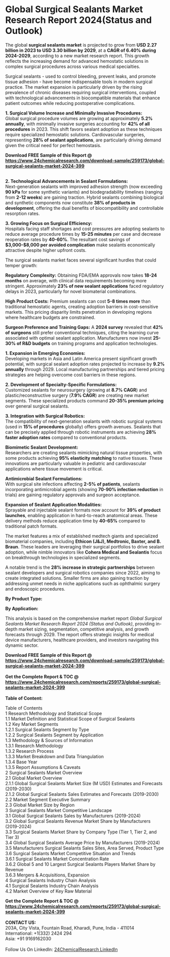 <h1>Global Surgical Sealants Market Research Report 2024(Status and Outlook)</h1><p>The global <strong>surgical sealants market</strong> is projected to grow from <strong>USD 2.27 billion in 2023 to USD 3.30 billion by 2029</strong>, at a <strong>CAGR of 6.40% during 2024-2029</strong>, according to a new market research report. This growth reflects the increasing demand for advanced hemostatic solutions in complex surgical procedures across various medical specialties.</p><p>Surgical sealants - used to control bleeding, prevent leaks, and promote tissue adhesion - have become indispensable tools in modern surgical practice. The market expansion is particularly driven by the rising prevalence of chronic diseases requiring surgical interventions, coupled with technological advancements in biocompatible materials that enhance patient outcomes while reducing postoperative complications.</p><p><strong>1. Surgical Volume Increase and Minimally Invasive Procedures:</strong><br>
Global surgical procedure volumes are growing at approximately <strong>5.2% annually</strong>, with minimally invasive surgeries accounting for <strong>42% of all procedures</strong> in 2023. This shift favors sealant adoption as these techniques require specialized hemostatic solutions. Cardiovascular surgeries, representing <strong>28% of sealant applications</strong>, are particularly driving demand given the critical need for perfect hemostasis.</p><div><b>Download FREE Sample of this Report @ 
            <a href="https://www.24chemicalresearch.com/download-sample/259173/global-surgical-sealants-market-2024-399">
            https://www.24chemicalresearch.com/download-sample/259173/global-surgical-sealants-market-2024-399</a></b></div><br><p><strong>2. Technological Advancements in Sealant Formulations:</strong><br>
Next-generation sealants with improved adhesion strength (now exceeding <strong>90 kPa</strong> for some synthetic variants) and biodegradability timelines (ranging from <strong>2-12 weeks</strong>) are gaining traction. Hybrid sealants combining biological and synthetic components now constitute <strong>38% of products in development</strong>, offering the dual benefits of biocompatibility and controllable resorption rates.</p><p><strong>3. Growing Focus on Surgical Efficiency:</strong><br>
Hospitals facing staff shortages and cost pressures are adopting sealants to reduce average procedure times by <strong>15-25 minutes</strong> per case and decrease reoperation rates by <strong>40-60%</strong>. The resultant cost savings of <strong>$3,000-$8,000 per avoided complication</strong> make sealants economically attractive despite higher upfront costs.</p><p>The surgical sealants market faces several significant hurdles that could temper growth:</p><p><strong>Regulatory Complexity:</strong> Obtaining FDA/EMA approvals now takes <strong>18-24 months</strong> on average, with clinical data requirements becoming more stringent. Approximately <strong>23% of new sealant applications</strong> faced regulatory delays in 2023, particularly for novel biomaterial combinations.</p><p><strong>High Product Costs:</strong> Premium sealants can cost <strong>5-8 times more</strong> than traditional hemostatic agents, creating adoption barriers in cost-sensitive markets. This pricing disparity limits penetration in developing regions where healthcare budgets are constrained.</p><p><strong>Surgeon Preference and Training Gaps:</strong> A <strong>2024 survey</strong> revealed that <strong>42% of surgeons</strong> still prefer conventional techniques, citing the learning curve associated with optimal sealant application. Manufacturers now invest <strong>25-30% of R&amp;D budgets</strong> on training programs and application technologies.</p><p><strong>1. Expansion in Emerging Economies:</strong><br>
Developing markets in Asia and Latin America present significant growth potential, with surgical sealant adoption rates projected to increase by <strong>9.2% annually</strong> through 2029. Local manufacturing partnerships and tiered pricing strategies are helping overcome cost barriers in these regions.</p><p><strong>2. Development of Specialty-Specific Formulations:</strong><br>
Customized sealants for neurosurgery (growing at <strong>8.7% CAGR</strong>) and plastic/reconstructive surgery (<strong>7.9% CAGR</strong>) are creating new market segments. These specialized products command <strong>20-35% premium pricing</strong> over general surgical sealants.</p><p><strong>3. Integration with Surgical Robotics:</strong><br>
The compatibility of next-generation sealants with robotic surgical systems (used in <strong>15% of procedures</strong> globally) offers growth avenues. Sealants that can be precisely applied through robotic instruments are achieving <strong>28% faster adoption rates</strong> compared to conventional products.</p><p><strong>Biomimetic Sealant Development:</strong><br>
    Researchers are creating sealants mimicking natural tissue properties, with some products achieving <strong>95% elasticity matching</strong> to native tissues. These innovations are particularly valuable in pediatric and cardiovascular applications where tissue movement is critical.</p><p><strong>Antimicrobial Sealant Formulations:</strong><br>
    With surgical site infections affecting <strong>2-5% of patients</strong>, sealants incorporating antimicrobial agents (showing <strong>70-90% infection reduction</strong> in trials) are gaining regulatory approvals and surgeon acceptance.</p><p><strong>Expansion of Sealant Application Modalities:</strong><br>
    Sprayable and injectable sealant formats now account for <strong>39% of product launches</strong>, enabling application in hard-to-reach anatomical areas. These delivery methods reduce application time by <strong>40-65%</strong> compared to traditional patch formats.</p><p>The market features a mix of established medtech giants and specialized biomaterial companies, including <strong>Ethicon (J&amp;J), Medtronic, Baxter, and B. Braun</strong>. These leaders are leveraging their surgical portfolios to drive sealant adoption, while nimble innovators like <strong>Cohera Medical and Sealantis</strong> focus on breakthrough technologies in specialized segments.</p><p>A notable trend is the <strong>28% increase in strategic partnerships</strong> between sealant developers and surgical robotics companies since 2022, aiming to create integrated solutions. Smaller firms are also gaining traction by addressing unmet needs in niche applications such as ophthalmic surgery and endoscopic procedures.</p><p><strong>By Product Type:</strong></p><p><strong>By Application:</strong></p><p>This analysis is based on the comprehensive market report <em>Global Surgical Sealants Market Research Report 2024 (Status and Outlook)</em>, providing in-depth market sizing, segmentation, competitive analysis, and growth forecasts through 2029. The report offers strategic insights for medical device manufacturers, healthcare providers, and investors navigating this dynamic sector.</p><div><b>Download FREE Sample of this Report @ 
            <a href="https://www.24chemicalresearch.com/download-sample/259173/global-surgical-sealants-market-2024-399">
            https://www.24chemicalresearch.com/download-sample/259173/global-surgical-sealants-market-2024-399</a></b></div><br><div><b>Get the Complete Report & TOC @ 
            <a href="https://www.24chemicalresearch.com/reports/259173/global-surgical-sealants-market-2024-399">
            https://www.24chemicalresearch.com/reports/259173/global-surgical-sealants-market-2024-399</a></b></div><br>
            <b>Table of Content:</b><p>Table of Contents<br />
1 Research Methodology and Statistical Scope<br />
1.1 Market Definition and Statistical Scope of Surgical Sealants<br />
1.2 Key Market Segments<br />
1.2.1 Surgical Sealants Segment by Type<br />
1.2.2 Surgical Sealants Segment by Application<br />
1.3 Methodology & Sources of Information<br />
1.3.1 Research Methodology<br />
1.3.2 Research Process<br />
1.3.3 Market Breakdown and Data Triangulation<br />
1.3.4 Base Year<br />
1.3.5 Report Assumptions & Caveats<br />
2 Surgical Sealants Market Overview<br />
2.1 Global Market Overview<br />
2.1.1 Global Surgical Sealants Market Size (M USD) Estimates and Forecasts (2019-2030)<br />
2.1.2 Global Surgical Sealants Sales Estimates and Forecasts (2019-2030)<br />
2.2 Market Segment Executive Summary<br />
2.3 Global Market Size by Region<br />
3 Surgical Sealants Market Competitive Landscape<br />
3.1 Global Surgical Sealants Sales by Manufacturers (2019-2024)<br />
3.2 Global Surgical Sealants Revenue Market Share by Manufacturers (2019-2024)<br />
3.3 Surgical Sealants Market Share by Company Type (Tier 1, Tier 2, and Tier 3)<br />
3.4 Global Surgical Sealants Average Price by Manufacturers (2019-2024)<br />
3.5 Manufacturers Surgical Sealants Sales Sites, Area Served, Product Type<br />
3.6 Surgical Sealants Market Competitive Situation and Trends<br />
3.6.1 Surgical Sealants Market Concentration Rate<br />
3.6.2 Global 5 and 10 Largest Surgical Sealants Players Market Share by Revenue<br />
3.6.3 Mergers & Acquisitions, Expansion<br />
4 Surgical Sealants Industry Chain Analysis<br />
4.1 Surgical Sealants Industry Chain Analysis<br />
4.2 Market Overview of Key Raw Material</p><div><b>Get the Complete Report & TOC @ 
            <a href="https://www.24chemicalresearch.com/reports/259173/global-surgical-sealants-market-2024-399">
            https://www.24chemicalresearch.com/reports/259173/global-surgical-sealants-market-2024-399</a></b></div><br><b>CONTACT US:</b><br>
            203A, City Vista, Fountain Road, Kharadi, Pune, India - 411014<br>
            International: +1(332) 2424 294<br>
            Asia: +91 9169162030 <br><br>
            Follow Us On LinkedIn: <a href="https://www.linkedin.com/company/24chemicalresearch/">24ChemicalResearch LinkedIn</a>